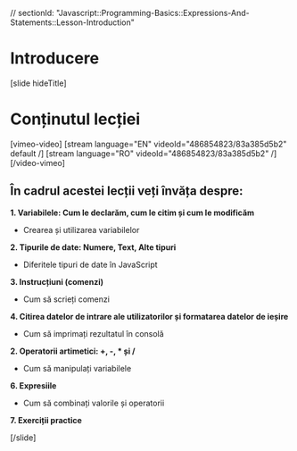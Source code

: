 // sectionId: "Javascript::Programming-Basics::Expressions-And-Statements::Lesson-Introduction"

# Introducere
[slide hideTitle]

# Conținutul lecției

[vimeo-video]
[stream language="EN" videoId="486854823/83a385d5b2" default /]
[stream language="RO" videoId="486854823/83a385d5b2"  /]
[/video-vimeo]

## În cadrul acestei lecții veți învăța despre:

**1. Variabilele: Cum le declarăm, cum le citim și cum le modificăm**

- Crearea și utilizarea variabilelor

**2. Tipurile de date: Numere, Text, Alte tipuri**

- Diferitele tipuri de date în JavaScript

**3. Instrucțiuni (comenzi)**

- Cum să scrieți comenzi

**4. Citirea datelor de intrare ale utilizatorilor și formatarea datelor de ieșire**

- Cum să imprimați rezultatul în consolă

**2. Operatorii artimetici: +, -, * și /**

- Cum să manipulați variabilele

**6. Expresiile**

- Cum să combinați valorile și operatorii

**7. Exerciții practice**


[/slide]